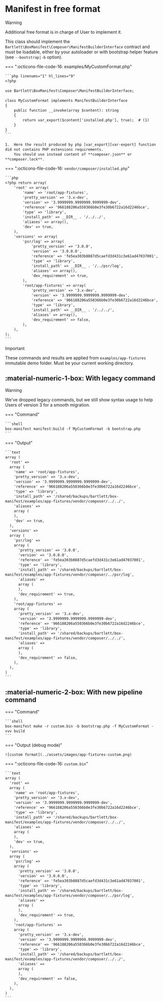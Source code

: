 <!-- markdownlint-disable MD013 MD033 -->
# Manifest in free format

> [!WARNING]
>
> Additional free format is in charge of User to implement it.

This class should implement the `Bartlett\BoxManifest\Composer\ManifestBuilderInterface` contract and must be loadable,
either by your autoloader or with bootstrap helper feature (see `--bootstrap|-b` option).

=== ":octicons-file-code-16: examples/MyCustomFormat.php"

    ```php linenums="1" hl_lines="9"
    <?php

    use Bartlett\BoxManifest\Composer\ManifestBuilderInterface;

    class MyCustomFormat implements ManifestBuilderInterface
    {
        public function __invoke(array $content): string
        {
            return var_export($content['installed.php'], true);  # (1)
        }
    }
    ```

    1.  Here the result produced by php [var_export][var-export] function did not contains PHP extensions requirements.
        You should use instead content of **composer.json** or **composer.lock**.

=== ":octicons-file-code-16: `vendor/composer/installed.php`"

    ```php
    <?php return array(
        'root' => array(
            'name' => 'root/app-fixtures',
            'pretty_version' => '3.x-dev',
            'version' => '3.9999999.9999999.9999999-dev',
            'reference' => '966188206a550366b0e3fe30b6722a16d2246bce',
            'type' => 'library',
            'install_path' => __DIR__ . '/../../',
            'aliases' => array(),
            'dev' => true,
        ),
        'versions' => array(
            'psr/log' => array(
                'pretty_version' => '3.0.0',
                'version' => '3.0.0.0',
                'reference' => 'fe5ea303b0887d5caefd3d431c3e61ad47037001',
                'type' => 'library',
                'install_path' => __DIR__ . '/../psr/log',
                'aliases' => array(),
                'dev_requirement' => true,
            ),
            'root/app-fixtures' => array(
                'pretty_version' => '3.x-dev',
                'version' => '3.9999999.9999999.9999999-dev',
                'reference' => '966188206a550366b0e3fe30b6722a16d2246bce',
                'type' => 'library',
                'install_path' => __DIR__ . '/../../',
                'aliases' => array(),
                'dev_requirement' => false,
            ),
        ),
    );
    ```

> [!IMPORTANT]
>
> These commands and results are applied from `examples/app-fixtures` immutable demo folder.
> Must be your current working directory.

## :material-numeric-1-box: With legacy command

> [!WARNING]
>
> We've dropped legacy commands, but we still show syntax usage to help Users of version 3 for a smooth migration.

=== "Command"

    ```shell
    box-manifest manifest:build -f MyCustomFormat -b bootstrap.php
    ```

=== "Output"

    ```text
    array (
      'root' =>
      array (
        'name' => 'root/app-fixtures',
        'pretty_version' => '3.x-dev',
        'version' => '3.9999999.9999999.9999999-dev',
        'reference' => '966188206a550366b0e3fe30b6722a16d2246bce',
        'type' => 'library',
        'install_path' => '/shared/backups/bartlett/box-manifest/examples/app-fixtures/vendor/composer/../../',
        'aliases' =>
        array (
        ),
        'dev' => true,
      ),
      'versions' =>
      array (
        'psr/log' =>
        array (
          'pretty_version' => '3.0.0',
          'version' => '3.0.0.0',
          'reference' => 'fe5ea303b0887d5caefd3d431c3e61ad47037001',
          'type' => 'library',
          'install_path' => '/shared/backups/bartlett/box-manifest/examples/app-fixtures/vendor/composer/../psr/log',
          'aliases' =>
          array (
          ),
          'dev_requirement' => true,
        ),
        'root/app-fixtures' =>
        array (
          'pretty_version' => '3.x-dev',
          'version' => '3.9999999.9999999.9999999-dev',
          'reference' => '966188206a550366b0e3fe30b6722a16d2246bce',
          'type' => 'library',
          'install_path' => '/shared/backups/bartlett/box-manifest/examples/app-fixtures/vendor/composer/../../',
          'aliases' =>
          array (
          ),
          'dev_requirement' => false,
        ),
      ),
    )
    ```

## :material-numeric-2-box: With new pipeline command

=== "Command"

    ```shell
    box-manifest make -r custom.bin -b bootstrap.php -f MyCustomFormat -vvv build
    ```

=== "Output (debug mode)"

    ![custom format](../assets/images/app-fixtures-custom.png)

=== ":octicons-file-code-16: `custom.bin`"

    ```text
    array (
      'root' =>
      array (
        'name' => 'root/app-fixtures',
        'pretty_version' => '3.x-dev',
        'version' => '3.9999999.9999999.9999999-dev',
        'reference' => '966188206a550366b0e3fe30b6722a16d2246bce',
        'type' => 'library',
        'install_path' => '/shared/backups/bartlett/box-manifest/examples/app-fixtures/vendor/composer/../../',
        'aliases' =>
        array (
        ),
        'dev' => true,
      ),
      'versions' =>
      array (
        'psr/log' =>
        array (
          'pretty_version' => '3.0.0',
          'version' => '3.0.0.0',
          'reference' => 'fe5ea303b0887d5caefd3d431c3e61ad47037001',
          'type' => 'library',
          'install_path' => '/shared/backups/bartlett/box-manifest/examples/app-fixtures/vendor/composer/../psr/log',
          'aliases' =>
          array (
          ),
          'dev_requirement' => true,
        ),
        'root/app-fixtures' =>
        array (
          'pretty_version' => '3.x-dev',
          'version' => '3.9999999.9999999.9999999-dev',
          'reference' => '966188206a550366b0e3fe30b6722a16d2246bce',
          'type' => 'library',
          'install_path' => '/shared/backups/bartlett/box-manifest/examples/app-fixtures/vendor/composer/../../',
          'aliases' =>
          array (
          ),
          'dev_requirement' => false,
        ),
      ),
    )
    ```

<!-- markdownlint-disable-next-line MD053 -->
[var-export]: https://www.php.net/manual/en/function.var-export.php
